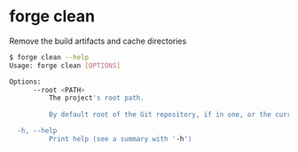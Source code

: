 # forge clean

Remove the build artifacts and cache directories

```bash
$ forge clean --help
Usage: forge clean [OPTIONS]

Options:
      --root <PATH>
          The project's root path.
          
          By default root of the Git repository, if in one, or the current working directory.

  -h, --help
          Print help (see a summary with '-h')
```